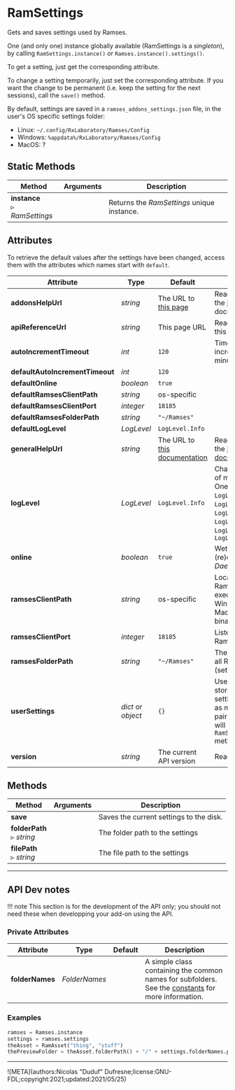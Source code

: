 # RamSettings

Gets and saves settings used by Ramses.

One (and only one) instance globally available (RamSettings is a *singleton*), by calling `RamSettings.instance()` or `Ramses.instance().settings()`.

To get a setting, just get the corresponding attribute.

To change a setting temporarily, just set the corresponding attribute. If you want the change to be permanent (i.e. keep the setting for the next sessions), call the `save()` method.

By default, settings are saved in a `ramses_addons_settings.json` file, in the user's OS specific settings folder:

- Linux: `~/.config/RxLaboratory/Ramses/Config`
- Windows: `%appdata%/RxLaboratory/Ramses/Config`
- MacOS: ?

## Static Methods

| Method | Arguments | Description |
| --- | --- | --- |
| **instance**<br />▹ *RamSettings* | | Returns the *RamSettings* unique instance. |

## Attributes

To retrieve the default values after the settings have been changed, access them with the attributes which names start with `default`.

| Attribute | Type | Default | Description |
| --- | --- | --- | --- |
| **addonsHelpUrl** | *string* | The URL to [this page](../../../addons/) | Read-only. A link to the [Ramses add-ons](../../../addons/) documentation |
| **apiReferenceUrl** | *string* | This page URL | Read-only. A link to this API documentation |
| **autoIncrementTimeout** | *int* | `120` | Timeout before auto incrementing a file, in minutes. |
| **defaultAutoIncrementTimeout** | *int* | `120` |
| **defaultOnline** | *boolean* | `true` |
| **defaultRamsesClientPath** | *string* | os-specific |
| **defaultRamsesClientPort** | *integer* | `18185` |
| **defaultRamsesFolderPath** | *string* | `"~/Ramses"` |
| **defaultLogLevel** | *LogLevel* | `LogLevel.Info` |
| **generalHelpUrl** | *string* | The URL to [this documentation](../../../) | Read-only. A link to the [Ramses documentation](../../../) |
| **logLevel** | *LogLevel* | `LogLevel.Info` | Changes the quantity of messages in the log. One of: `LogLevel.DataReceived`, `LogLevel.DataSent`, `LogLevel.Debug`, `LogLevel.Info`, `LogLevel.Critical`, `LogLevel.Fatal` |
| **online** | *boolean* | `true` | Wether to always try to (re)connect to the *Daemon* if offline. |
| **ramsesClientPath** | *string* | os-specific | Location of the Ramses Client executable file (.exe on Windows, .app on MacOS, .appimage or binary on Linux) |
| **ramsesClientPort** | *integer* | `18185` | Listening port of the Ramses Daemon |
| **ramsesFolderPath** | *string* | `"~/Ramses"` | The folder containing all Ramses files (settings, projects, etc) |
| **userSettings** | *dict* or *object* | `{}` | Use this attribute to store your own settings. You can add as many key/value pairs as you need, they will be saved with the `RamSettings.save()` method too. |
| **version** | *string* | The current API version | Read-only. |

## Methods

| Method | Arguments | Description |
| --- | --- | --- |
| **save** | | Saves the current settings to the disk. |
| **folderPath**<br />▹ *string* | |The folder path to the settings |
| **filePath**<br />▹ *string* | | The file path to the settings |

____

## API Dev notes

!!! note
    This section is for the development of the API only; you should not need these when developping your add-on using the API.

### Private Attributes

| Attribute | Type | Default | Description |
| --- | --- | --- | --- |
| **folderNames** | *FolderNames* | | A simple class containing the common names for subfolders. See the [constants](enum.md) for more information. |

### Examples

```py
ramses = Ramses.instance
settings = ramses.settings
theAsset = RamAsset("thing", "stuff")
thePreviewFolder = theAsset.folderPath() + "/" + settings.folderNames.preview
```
____

![META](authors:Nicolas "Duduf" Dufresne;license:GNU-FDL;copyright:2021;updated:2021/05/25)